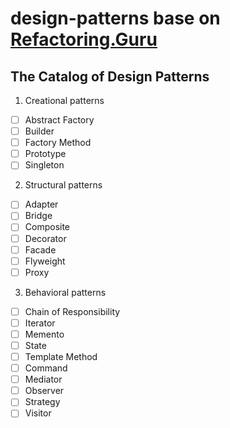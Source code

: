 # design-patterns base on [Refactoring.Guru](https://refactoring.guru/design-patterns)

## The Catalog of Design Patterns

1. Creational patterns
- [ ] Abstract Factory
- [ ] Builder
- [ ] Factory Method
- [ ] Prototype
- [ ] Singleton
2. Structural patterns
- [ ] Adapter
- [ ] Bridge
- [ ] Composite
- [ ] Decorator
- [ ] Facade
- [ ] Flyweight
- [ ] Proxy
3. Behavioral patterns
- [ ] Chain of Responsibility
- [ ] Iterator
- [ ] Memento
- [ ] State
- [ ] Template Method
- [ ] Command
- [ ] Mediator
- [ ] Observer
- [ ] Strategy
- [ ] Visitor